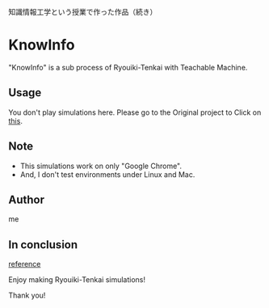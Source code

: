 知識情報工学という授業で作った作品（続き）

# KnowInfo

"KnowInfo" is a sub process of Ryouiki-Tenkai with Teachable Machine.

## Usage

You don't play simulations here.
Please go to the Original project to Click on [this](https://github.com/KoyanagiT/Ryouiki_tenkai).

## Note

* This simulations work on only "Google Chrome".
* And, I don't test environments under Linux and Mac.

## Author

me

## In conclusion
[reference](https://jujutsukaisen.jp/)

Enjoy making Ryouiki-Tenkai simulations!

Thank you!

